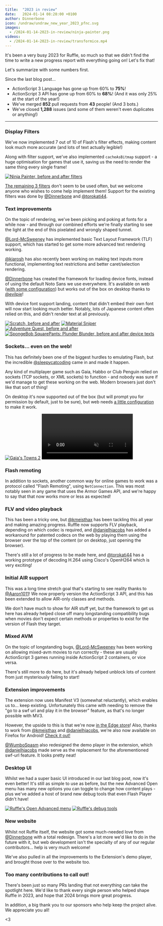 ```yaml
---
title:  "2023 in review"
date:   2024-01-14 08:28:00 +0100
author: Dinnerbone
icon: /undraw/undraw_new_year_2023_pfnc.svg
images:
  - /2024-01-14-2023-in-review/ninja-painter.png
videos:
  - /2024-01-14-2023-in-review/transformice.mp4
---
```

It's been a very busy 2023 for Ruffle, so much so that we didn't find the time to write a new progress report with everything going on! Let's fix that!

Let's summarize with some numbers first.

Since the last blog post...
- ActionScript 3 Language has gone up from 60% to **75%**!
- ActionScript 3 API has gone up from 60% to **68%**! (And it was only 25% at the start of the year!)
- We've merged **852** pull requests from **43** people! (And 3 bots.)
- We've closed **1,288** issues (and some of them weren't even duplicates or anything!)

---

### Display Filters
We've now implemented 7 out of 10 of Flash's filter effects, making content look much more accurate (and lots of text actually legible!)

Along with filter support, we've also implemented `cacheAsBitmap` support - a huge optimisation for games that use it, saving us the need to render the same thing every single frame!

<a href="/2024-01-14-2023-in-review/ninja-painter.png" target="_blank"><img src="/2024-01-14-2023-in-review/ninja-painter.png" title="Ninja Painter, before and after filters" alt="Ninja Painter, before and after filters" style="max-height: 500px"></a>

[The remaining 3 filters](https://github.com/ruffle-rs/ruffle/issues/15) don't seem to be used often, but we welcome anyone who wishes to come help implement them! Support for the existing filters was done by [@Dinnerbone](https://github.com/Dinnerbone) and [@torokati44](https://github.com/torokati44).

### Text improvements
On the topic of rendering, we've been picking and poking at fonts for a while now - and through our combined efforts we're finally starting to see the light at the end of this pixelated and wrongly shaped tunnel.

[@Lord-McSweeney](https://github.com/Lord-McSweeney) has implemented basic Text Layout Framework (TLF) support, which has started to get some more advanced text rendering working.

[@kjarosh](https://github.com/kjarosh) has also recently been working on making text inputs more functional, implementing text restrictions and better caret/selection rendering.

[@Dinnerbone](https://github.com/Dinnerbone) has created the framework for loading device fonts, instead of using the default Noto Sans we use everywhere. It's available on web ([with some configuration](https://github.com/ruffle-rs/ruffle/wiki/Frequently-Asked-Questions-For-Users#how-do-i-change-the-fonts-used-by-flash-on-my-website)) but works out of the box on desktop thanks to [@evilpie](https://github.com/evilpie)!

With device font support landing, content that didn't embed their own font will now start looking much better. Notably, lots of Japanese content often relied on this, and didn't render text at all previously.

<a href="/2024-01-14-2023-in-review/scratch.png" target="_blank"><img src="/2024-01-14-2023-in-review/scratch.png" title="Scratch, before and after" alt="Scratch, before and after" style="max-height: 300px"></a>
<a href="/2024-01-14-2023-in-review/material_sniper.png" target="_blank"><img src="/2024-01-14-2023-in-review/material_sniper.png" title="Material Sniper" alt="Material Sniper" style="max-height: 300px"></a>
<a href="/2024-01-14-2023-in-review/aq.png" target="_blank"><img src="/2024-01-14-2023-in-review/aq.png" title="Adventure Quest, before and after" alt="Adventure Quest, before and after" style="max-height: 300px"></a>
<a href="/2024-01-14-2023-in-review/spongebob.png" target="_blank"><img src="/2024-01-14-2023-in-review/spongebob.png" title="SpongeBob SquarePants: Plunder Blunder, before and after" alt="SpongeBob SquarePants: Plunder Blunder, before and after device texts" style="max-height: 300px"></a>

### Sockets... even on the web!
This has definitely been one of the biggest hurdles to emulating Flash, but the incredible [@sleepycatcoding](https://github.com/sleepycatcoding) came in and made it happen.

Any kind of multiplayer game such as Gaia, Habbo or Club Penguin relied on sockets (TCP sockets, or XML sockets) to function - and nobody was sure if we'd manage to get these working on the web. Modern browsers just don't like that sort of thing!

On desktop it's now supported out of the box (but will prompt you for permission by default, just to be sure), but web needs [a little configuration](https://github.com/ruffle-rs/ruffle/wiki/Frequently-Asked-Questions-For-Users#how-can-i-connect-to-a-tcpsocket-or-xmlsocket-from-the-web) to make it work.

<a href="/2024-01-14-2023-in-review/gaia.png" target="_blank"><img src="/2024-01-14-2023-in-review/gaia.png" title="Gaia's Towns 2" alt="Gaia's Towns 2" style="max-height: 20rem"></a>
<video muted autoplay controls>
    <source src="/2024-01-14-2023-in-review/transformice.mp4" type="video/mp4">
</video>

### Flash remoting
In addition to sockets, another common way for online games to work was a protocol called "Flash Remoting", using `NetConnection`.
This was most notably seen in any game that uses the Armor Games API, and we're happy to say that that now works more or less as expected!

### FLV and video playback
This has been a tricky one, but [@kmeisthax](https://github.com/kmeisthax) has been tackling this all year and making amazing progress. Ruffle now supports FLV playback, depending on which codec is required, and [@danielhjacobs](https://github.com/danielhjacobs) has added a workaround for patented codecs on the web by playing them using the browser over the top of the content (or on desktop, just opening the browser).

There's still a lot of progress to be made here, and [@torokati44](https://github.com/torokati44) has a working prototype of decoding H.264 using Cisco's OpenH264 which is very exciting!

### Initial AIR support
This was a long time stretch goal that's starting to see reality thanks to [@Aaron1011](https://github.com/Aaron1011)! We now properly version the ActionScript 3 API, and this has been extended to allow AIR-only classes and methods.

We don't have much to show for AIR stuff yet, but the framework to get us here has already helped close off many longstanding compatibility bugs when movies don't expect certain methods or properties to exist for the version of Flash they target.

### Mixed AVM
On the topic of longstanding bugs, [@Lord-McSweeney](https://github.com/Lord-McSweeney) has been working on allowing mixed-avm movies to run correctly - these are usually ActionScript 3 games running inside ActionScript 2 containers, or vice versa.

There's still more to do here, but it's already helped unblock lots of content from just mysteriously failing to start!

### Extension improvements
The extension now uses Manifest V3 (somewhat reluctantly), which enables us to... keep existing. Unfortunately this came with needing to remove the "go to a swf url and play it in the browser" feature, as that's no longer possible with MV3.

However, the upside to this is that we're now [in the Edge store](https://microsoftedge.microsoft.com/addons/detail/ruffle/pipjjbgofgieknlpefmcckdmgaaegban)! Also, thanks to work from [@kmeisthax](https://github.com/kmeisthax) and [@danielhjacobs](https://github.com/danielhjacobs), we're also now available on Firefox for Android! [Check it out!](https://addons.mozilla.org/android/addon/ruffle_rs)

[@WumboSpasm](https://github.com/WumboSpasm) also redesigned the demo player in the extension, which [@danielhjacobs](https://github.com/danielhjacobs) made serve as the replacement for the aforementioned swf-url feature. It looks pretty neat!

### Desktop UI
Whilst we had a super basic UI introduced in our last blog post, now it's even better! It's still as simple to use as before, but the new Advanced Open menu has many new options you can toggle to change how content plays - plus we've added a host of brand new debug tools that even Flash Player didn't have!

<a href="/2024-01-14-2023-in-review/ui-open-advanced.png" target="_blank"><img src="/2024-01-14-2023-in-review/ui-open-advanced.png" title="Ruffle's Open Advanced menu" alt="Ruffle's Open Advanced menu" style="max-height: 300px"></a>
<a href="/2024-01-14-2023-in-review/ui-debug.png" target="_blank"><img src="/2024-01-14-2023-in-review/ui-debug.png" title="Ruffle's debug tools" alt="Ruffle's debug tools" style="max-height: 300px"></a>

### New website
Whilst not Ruffle itself, the website got some much-needed love from [@Dinnerbone](https://github.com/Dinnerbone) with a total redesign. There's a lot more we'd like to do in the future with it, but web development isn't the specialty of any of our regular contributors... help is very much welcome! 

We've also pulled in all the improvements to the Extension's demo player, and brought those over to the website too.

### Too many contributions to call out!
There's been just so many PRs landing that not everything can take the spotlight here. We'd like to thank every single person who helped shape Ruffle in 2023, and hope that 2024 brings more great progress.

In addition, a big thank you to our sponsors who help keep the project alive. We appreciate you all!

<3
